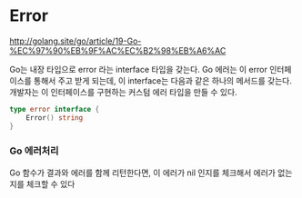 # Error
http://golang.site/go/article/19-Go-%EC%97%90%EB%9F%AC%EC%B2%98%EB%A6%AC

Go는 내장 타입으로 error 라는 interface 타입을 갖는다. Go 에러는 이 error 인터페이스를 통해서 주고 받게 되는데, 이 interface는 다음과 같은 하나의 메서드를 갖는다. 개발자는 이 인터페이스를 구현하는 커스텀 에러 타입을 만들 수 있다.

~~~go
type error interface {
    Error() string
}
~~~

### Go 에러처리

Go 함수가 결과와 에러를 함께 리턴한다면, 이 에러가 nil 인지를 체크해서 에러가 없는지를 체크할 수 있다